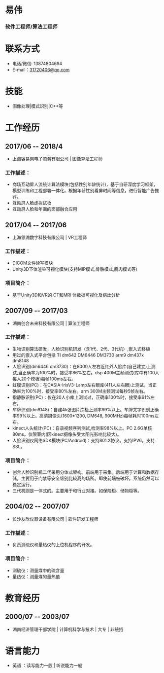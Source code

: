 # 易伟
### 软件工程师/算法工程师
# 联系方式
- 电话/微信: 13874804694
- E-mail：31720406@qq.com

# 技能
- 图像处理|模式识别|C++等

# 工作经历

## 2017/06 -- 2018/4
- 上海容易网电子商务有限公司 | 图像算法工程师

### 工作描述：
- 商场互动屏人流统计算法模块(包括性别年龄统计)，基于自研深度学习框架，模型训练和工程部署一体化。根据年龄性别看屏时间等信息，进行智能广告推荐。
- 互动屏人脸虚拟试妆
- 互动屏人脸和年画的面部融合应用

## 2017/04 -- 2017/06
- 上海领溯数字科技有限公司 | VR工程师

### 工作描述：
- DICOM文件读写模块
- Unity3D下体渲染可视化模块(支持MIP模式,骨骼模式,肌肉模式等)

### 项目简介：
- 基于Unity3D和VR的 CT和MRI 体数据可视化及病灶分析

## 2007/09 -- 2017/03
- 湖南创合未来科技有限公司 | 算法工程师

### 工作描述：
- 生物识别算法研发，人脸识别机研发（含1代、2代、3代机）,嵌入式移植
- 用过的嵌入式平台包括 TI dm642 DM6446 DM3730 arm9 dm437x dm8148
- 人脸识别(dm6446 dm3730)：在8000人左右近红外人脸库(自己建立)上测试,当正确率为100%时，接受率86%左右。dsp 400M主频测试(库中有100人每人20个模板)每帧100ms左右。
- 虹膜识别(PC)：在CASIA-IrisV3-Lamp左右眼库(411人左右眼)上测试，当正确率为100%时，接受率80%左右。arm 300M主频测试每秒5帧左右。
- 指静脉识别(PC)：仅在20人小库上测试过，正确率100%时，接受率91%左右。
- 车牌识别(dm8148)：自建4k张图片库检上测率99%以上。车牌文字识别正确率99%以上。高清摄像头(1600*1200, DM648, 900MHz)每帧耗时100ms左右。
- kinect人头统计(PC)：自录视频序列测试,检测率98%以上。PC 2.6G单核80ms。仅限室内(因kinect摄像头受太阳光影响比较大)。
- 人脸识别仪网络SDK模块(PC/Android)：支持801.X协议。支持IPV6。支持SSL。

### 项目简介：
- 创合人脸识别机二代采用分体式架构。前端用于采集。后端用于计算和数据存储。主要用于门禁等安全级别比较高的场所。即使前端被破坏。系统仍然可以稳定运行。
- 三代机则是一体式的。主要用于和行业对接。如保险柜、储物柜等。

## 2004/02 -- 2007/07
- 长沙友欣仪器设备有限公司 | 软件研发工程师

### 工作描述：
- 负责测硫仪和量热仪的上位机程序的开发。

### 项目简介：
- 测硫仪：测量煤中的硫含量
- 量热仪：测量煤的量热值

# 教育经历
## 2000/07 -- 2003/07
- 湖南经济管理干部学院 | 计算机科学与技术 | 大专 | 非统招

# 语言能力
- 英语 ：读写能力一般 | 听说能力一般

